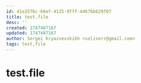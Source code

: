 ```yaml
---
id: 41e257bc-66ef-4125-9fff-44676b629f07
title: test.file
desc: ''
created: 1747407167
updated: 1747407167
author: Sergei Kryazvevskikh <soliverr@gmail.com>
tags: test,file
---
```

# test.file
